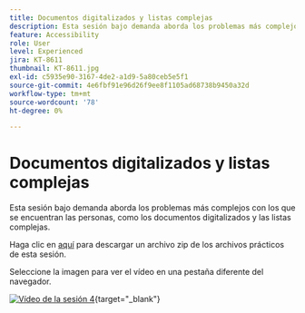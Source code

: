 ```yaml
---
title: Documentos digitalizados y listas complejas
description: Esta sesión bajo demanda aborda los problemas más complejos que suelen encontrarse las personas, como los documentos digitalizados y las listas complejas
feature: Accessibility
role: User
level: Experienced
jira: KT-8611
thumbnail: KT-8611.jpg
exl-id: c5935e90-3167-4de2-a1d9-5a80ceb5e5f1
source-git-commit: 4e6fbf91e96d26f9ee8f1105ad68738b9450a32d
workflow-type: tm+mt
source-wordcount: '78'
ht-degree: 0%

---
```


# Documentos digitalizados y listas complejas

Esta sesión bajo demanda aborda los problemas más complejos con los que se encuentran las personas, como los documentos digitalizados y las listas complejas.

Haga clic en [aquí](../assets/accessibilitysession4.zip) para descargar un archivo zip de los archivos prácticos de esta sesión.

Seleccione la imagen para ver el vídeo en una pestaña diferente del navegador.

[![Vídeo de la sesión 4](../assets/Accessibilitysession4_YT.png)](https://youtu.be/RuBk6DqJBFc){target="_blank"}
